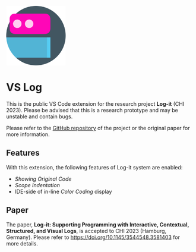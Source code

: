 <img src="./vs-log-icon.png" width="160"></img>

# VS Log

This is the public VS Code extension for the research project **Log-it** (CHI 2023). Please be advised that this is a research prototype and may be unstable and contain bugs.

Please refer to the [GitHub repository](https://github.com/peilingjiang/log) of the project or the original paper for more information.

## Features

With this extension, the following features of Log-it system are enabled:

- _Showing Original Code_
- _Scope Indentation_
- IDE-side of in-line _Color Coding_ display

## Paper

The paper, **Log-it: Supporting Programming with Interactive, Contextual, Structured, and Visual Logs**, is accepted to CHI 2023 (Hamburg, Germany). Please refer to https://doi.org/10.1145/3544548.3581403 for more details.
